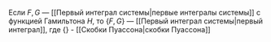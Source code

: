 Если $F , G$ — [[Первый интеграл системы|первые интегралы системы]]
с функцией Гамильтона $H$, то $\{F, G\}$ — [[Первый интеграл системы|первый интеграл]], где $\{\}$ - [[Скобки Пуассона|скобки Пуассона]] 